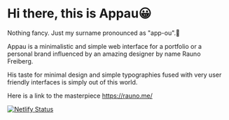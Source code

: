 # Hi there, this is Appau😀

Nothing fancy. Just my surname pronounced as "app-ou".🧐 

Appau is a minimalistic and simple web interface for a portfolio or a personal brand influenced by an amazing designer by name Rauno Freiberg. 

His taste for minimal design and simple typographies fused with very user friendly interfaces is simply out of this world.

Here is a link to the masterpiece https://rauno.me/

[![Netlify Status](https://api.netlify.com/api/v1/badges/4f8a23aa-3d70-4edc-a6dd-aa541c383cd4/deploy-status)](https://app.netlify.com/sites/appau/deploys)
